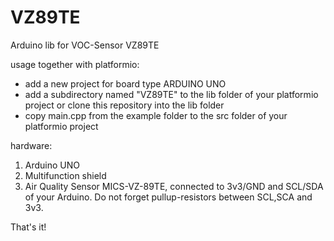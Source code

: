 # VZ89TE

Arduino lib for VOC-Sensor VZ89TE

usage together with platformio:

- add a new project for board type ARDUINO UNO
- add a subdirectory named "VZ89TE" to the lib folder of your platformio project or clone this repository into the lib folder
- copy main.cpp from the example folder to the src folder of your platformio project

hardware:

1. Arduino UNO
2. Multifunction shield
3. Air Quality Sensor MICS-VZ-89TE, connected to 3v3/GND and SCL/SDA of your Arduino. Do not forget pullup-resistors between SCL,SCA and 3v3.

That's it!
 

